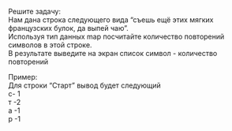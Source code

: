 Решите задачу:    
Нам дана строка следующего вида “съешь ещё этих мягких французских булок, да выпей чаю”.     
Используя тип данных map посчитайте количество повторений символов в этой строке.     
В результате выведите на экран список символ - количество повторений

Пример:    
Для строки “Старт” вывод будет следующий    
с- 1   
т -2   
а -1   
р -1   
